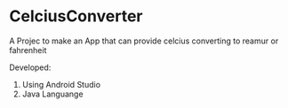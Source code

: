# CelciusConverter

A Projec to make an App that can provide celcius converting to reamur or fahrenheit

Developed:
1. Using Android Studio
2. Java Languange
